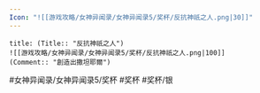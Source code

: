 ```yaml
---
Icon: "![[游戏攻略/女神异闻录/女神异闻录5/奖杯/反抗神祇之人.png|30]]"
---
```

```ad-common-silver-trophy
title: (Title:: "反抗神祇之人")
![[游戏攻略/女神异闻录/女神异闻录5/奖杯/反抗神祇之人.png|100]]
(Comment:: "創造出撒坦耶爾")
```

#女神异闻录/女神异闻录5/奖杯 #奖杯 #奖杯/银
